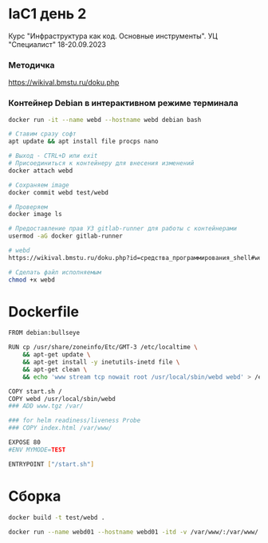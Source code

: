 # IaC1 день 2
Курс "Инфраструктура как код. Основные инструменты". УЦ "Специалист" 18-20.09.2023

### Методичка
https://wikival.bmstu.ru/doku.php

### Контейнер Debian в интерактивном режиме терминала
```bash
docker run -it --name webd --hostname webd debian bash

# Ставим сразу софт
apt update && apt install file procps nano

# Выход - CTRL+D или exit
# Присоединиться к контейнеру для внесения изменений
docker attach webd

# Сохраняем image
docker commit webd test/webd

# Проверяем
docker image ls

# Предоставление прав УЗ gitlab-runner для работы с контейнерами
usermod -aG docker gitlab-runner

# webd
https://wikival.bmstu.ru/doku.php?id=средства_программирования_shell#web_сервер_на_shell

# Сделать файл исполняемым
chmod +x webd
```

# Dockerfile
```bash
FROM debian:bullseye

RUN cp /usr/share/zoneinfo/Etc/GMT-3 /etc/localtime \
    && apt-get update \
    && apt-get install -y inetutils-inetd file \
    && apt-get clean \
    && echo 'www stream tcp nowait root /usr/local/sbin/webd webd' > /etc/inetd.conf

COPY start.sh /
COPY webd /usr/local/sbin/webd
### ADD www.tgz /var/

### for helm readiness/liveness Probe 
### COPY index.html /var/www/

EXPOSE 80
#ENV MYMODE=TEST

ENTRYPOINT ["/start.sh"]
```

# Сборка
```bash
docker build -t test/webd .

docker run --name webd01 --hostname webd01 -itd -v /var/www/:/var/www/ -p 8000:80 test/webd
```